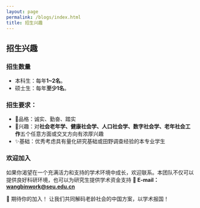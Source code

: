 ```yaml
---
layout: page
permalink: /blogs/index.html
title: 招生兴趣
---
```


## **招生兴趣**
###  招生数量
- 本科生：每年**1~2名**。
- 硕士生：每年**至少1名**。

### 招生要求：
- 💎品格：诚实、勤奋、踏实
- 🚀兴趣：对**社会老年学、健康社会学、人口社会学、数字社会学、老年社会工作**五个任意方面或交叉方向有浓厚兴趣
- ✨基础：优秀考虑具有量化研究基础或田野调查经验的本专业学生 

### 欢迎加入
如果你渴望在一个充满活力和支持的学术环境中成长，欢迎联系。本团队不仅可以提供良好科研环境，也可以为研究生提供学术资金支持
**📧 E-mail：wangbinwork@seu.edu.cn**

📢 期待你的加入！
让我们共同解码老龄社会的中国方案，以学术报国！


<br>
